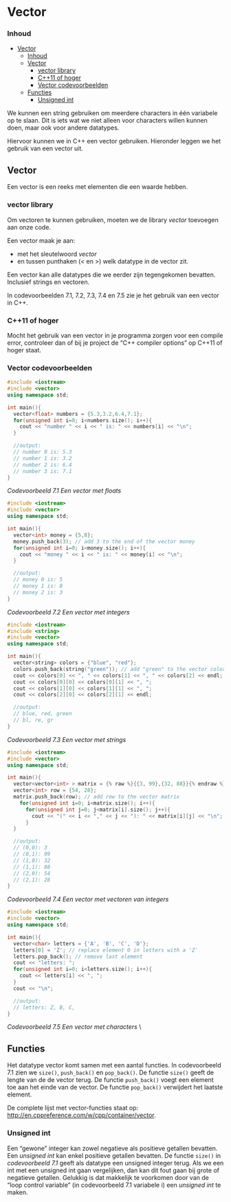 # Vector

### Inhoud[](toc-id)
- [Vector](#vector)
    - [Inhoud](#inhoud)
  - [Vector](#vector-1)
    - [vector library](#vector-library)
    - [C++11 of hoger](#c11-of-hoger)
    - [Vector codevoorbeelden](#vector-codevoorbeelden)
  - [Functies](#functies)
    - [Unsigned int](#unsigned-int)


We kunnen een string gebruiken om meerdere
characters in één variabele op te slaan. Dit is iets wat we niet alleen voor characters
willen kunnen doen, maar ook voor andere datatypes. 

Hiervoor kunnen we in C++ een vector gebruiken. Hieronder leggen we het gebruik van een vector uit.

## Vector
Een vector is een reeks met elementen die een waarde hebben. 

### vector library 
Om vectoren te kunnen gebruiken, moeten we de library *vector* toevoegen aan onze code. 

Een vector maak je aan:
- met het sleutelwoord *vector* 
- en tussen punthaken (< en >) welk datatype in de vector zit.

Een vector kan alle datatypes die we eerder zijn tegengekomen bevatten. Inclusief strings en vectoren. 

In codevoorbeelden 7.1, 7.2, 7.3, 7.4 en 7.5 zie je
het gebruik van een vector in C++.

### C++11 of hoger
Mocht het gebruik van een vector in je programma zorgen voor een compile error, controleer
dan of bij je project de “C++ compiler options” op C++11 of hoger staat.

### Vector codevoorbeelden
```c++
#include <iostream>
#include <vector>
using namespace std;

int main(){
  vector<float> numbers = {5.3,3.2,6.4,7.1};
  for(unsigned int i=0; i<numbers.size(); i++){
    cout << "number " << i << " is: " << numbers[i] << "\n";
  }

  //output:
  // number 0 is: 5.3
  // number 1 is: 3.2
  // number 2 is: 6.4
  // number 3 is: 7.1
}
```
*Codevoorbeeld 7.1 Een vector met floats* 

```c++
#include <iostream>
#include <vector>
using namespace std;

int main(){
  vector<int> money = {5,8};
  money.push_back(3); // add 3 to the end of the vector money
  for(unsigned int i=0; i<money.size(); i++){
    cout << "money " << i << " is: " << money[i] << "\n";
  }

  //output:
  // money 0 is: 5
  // money 1 is: 8
  // money 2 is: 3
}
```
*Codevoorbeeld 7.2 Een vector met integers*

```c++
#include <iostream>
#include <string>
#include <vector>
using namespace std;

int main(){
  vector<string> colors = {"blue", "red"};
  colors.push_back(string("green")); // add "green" to the vector colors
  cout << colors[0] << ", " << colors[1] << ", " << colors[2] << endl;
  cout << colors[0][0] << colors[0][1] << ", ";
  cout << colors[1][0] << colors[1][1] << ", ";
  cout << colors[2][0] << colors[2][1] << endl;

  //output:
  // blue, red, green
  // bl, re, gr
}
```
*Codevoorbeeld 7.3 Een vector met strings* 

```c++
#include <iostream>
#include <vector>
using namespace std;

int main(){
  vector<vector<int> > matrix = {% raw %}{{3, 99},{32, 88}}{% endraw %};
  vector<int> row = {54, 28};
  matrix.push_back(row); // add row to the vector matrix
    for(unsigned int i=0; i<matrix.size(); i++){
      for(unsigned int j=0; j<matrix[i].size(); j++){
        cout << "(" << i << "," << j << "): " << matrix[i][j] << "\n";
      }
  }

  //output:
  // (0,0): 3
  // (0,1): 99
  // (1,0): 32
  // (1,1): 88
  // (2,0): 54
  // (2,1): 28
}
```
*Codevoorbeeld 7.4 Een vector met vectoren van integers* 

```c++
#include <iostream>
#include <vector>
using namespace std;

int main(){
  vector<char> letters = {'A', 'B', 'C', 'D'};
  letters[0] = 'Z'; // replace element 0 in letters with a 'Z'
  letters.pop_back(); // remove last element
  cout << "letters: ";
  for(unsigned int i=0; i<letters.size(); i++){
    cout << letters[i] << ", ";
  }
  cout << "\n";

  //output:
  // letters: Z, B, C,
}
```
*Codevoorbeeld 7.5 Een vector met characters* \

## Functies
Het datatype vector komt samen met een aantal functies. In codevoorbeeld 7.1 zien
we `size()`, `push_back()` en `pop_back()`. De functie `size()` geeft de lengte van de de
vector terug. De functie `push_back()` voegt een element toe aan het einde van de
vector. De functie `pop_back()` verwijdert het laatste element. 

De complete lijst met vector-functies staat op: http://en.cppreference.com/w/cpp/container/vector.


### Unsigned int
Een “gewone” integer kan zowel negatieve als positieve getallen bevatten. Een *unsigned int* kan enkel positieve getallen bevatten. De functie `size()` in *codevoorbeeld
7.1* geeft als datatype een unsigned integer terug. Als we een int met een unsigned
int gaan vergelijken, dan kan dit fout gaan bij grote of negatieve getallen. Gelukkig
is dat makkelijk te voorkomen door van de “loop control variable” (in codevoorbeeld 7.1 variabele i) een *unsigned int* te maken.